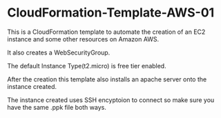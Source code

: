# CloudFormation-Template-AWS-01

This is a CloudFormation template to automate the creation of an EC2 instance and some other resources on Amazon AWS.

It also creates a WebSecurityGroup.

The default Instance Type(t2.micro) is free tier enabled.

After the creation this template also installs an apache server onto the instance created.

The instance created uses SSH encyptoion to connect so make sure you have the same .ppk file both ways.
